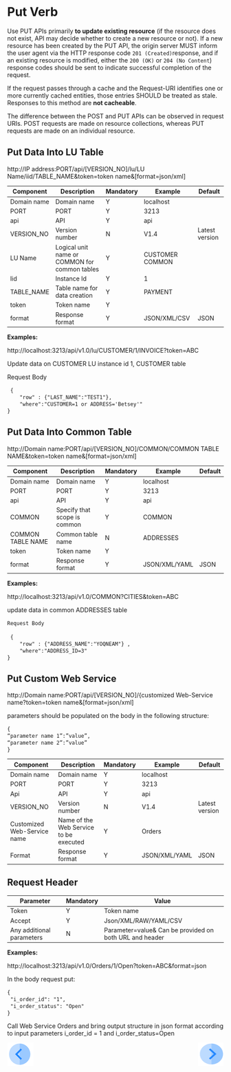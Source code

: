 # Put Verb

Use PUT APIs primarily **to update existing resource** (if the resource does not exist, API may decide whether to create a new resource or not). If a new resource has been created by the PUT API, the origin server MUST inform the user agent via the HTTP response code `201 (Created)`response, and if an existing resource is modified, either the `200 (OK)` or `204 (No Content`) response codes should be sent to indicate successful completion of the request.

If the request passes through a cache and the Request-URI identifies one or more currently cached entities, those entries SHOULD be treated as stale. Responses to this method are **not cacheable**.

The difference between the POST and PUT APIs can be observed in request URIs. POST requests are made on resource collections, whereas PUT requests are made on an individual resource.

##  Put Data Into LU Table

http://IP address:PORT/api/[VERSION_NO]/lu/LU Name/iid/TABLE_NAME&token=token name&[format=json/xml]

| **Component** | **Description**                               | **Mandatory** | **Example**      | **Default**    |
| ------------- | --------------------------------------------- | ------------- | ---------------- | -------------- |
| Domain name   | Domain name                                   | Y             | localhost        |                |
| PORT          | PORT                                          | Y             | 3213             |                |
| api           | API                                           | Y             | api              |                |
| VERSION_NO    | Version number                                | N             | V1.4             | Latest version |
| LU Name       | Logical unit name or COMMON for common tables | Y             | CUSTOMER  COMMON |                |
| Iid           | Instance Id                                   | Y             | 1                |                |
| TABLE_NAME    | Table name for data creation                  | Y             | PAYMENT          |                |
| token         | Token name                                    | Y             |                  |                |
| format        | Response format                               | Y             | JSON/XML/CSV     | JSON           |

**Examples:**

http://localhost:3213/api/v1.0/lu/CUSTOMER/1/INVOICE?token=ABC

Update data on CUSTOMER LU instance id 1, CUSTOMER table

Request Body
```
 {
	"row" : {"LAST_NAME":"TEST1"},
	"where":"CUSTOMER=1 or ADDRESS='Betsey'"
}                    
```
 

##  Put Data Into Common Table

http://Domain name:PORT/api/[VERSION_NO]/COMMON/COMMON TABLE NAME&token=token name&[format=json/xml]

| **Component**     | **Description**              | **Mandatory** | **Example**   | **Default** |
| ----------------- | ---------------------------- | ------------- | ------------- | ----------- |
| Domain name       | Domain name                  | Y             | localhost     |             |
| PORT              | PORT                         | Y             | 3213          |             |
| api               | API                          | Y             | api           |             |
| COMMON            | Specify that scope is common | Y             | COMMON        |             |
| COMMON TABLE NAME | Common table name            | N             | ADDRESSES     |             |
| token             | Token name                   | Y             |               |             |
| format            | Response format              | Y             | JSON/XML/YAML | JSON        |

**Examples:**

http://localhost:3213/api/v1.0/COMMON?CITIES&token=ABC

update data in common ADDRESSES table
```
Request Body

 {
	"row" : {"ADDRESS_NAME":"YOQNEAM"} ,
	"where":"ADDRESS_ID=3"
}
```
 

## Put Custom Web Service 

http://Domain name:PORT/api/[VERSION_NO]/{customized Web-Service name?token=token name&[format=json/xml]

parameters should be populated on the body in the following structure:
```
{
“parameter name 1”:”value”,
“parameter name 2”:”value”
}
```
 

| **Component**               | **Description**                        | **Mandatory** | **Example**   | **Default**    |
| --------------------------- | -------------------------------------- | ------------- | ------------- | -------------- |
| Domain name                 | Domain name                            | Y             | localhost     |                |
| PORT                        | PORT                                   | Y             | 3213          |                |
| Api                         | API                                    | Y             | api           |                |
| VERSION_NO                  | Version number                         | N             | V1.4          | Latest version |
| Customized Web-Service name | Name of the Web Service to be executed | Y             | Orders        |                |
| Format                      | Response format                        | Y             | JSON/XML/YAML | JSON           |

## Request Header

| **Parameter**             | **Mandatory** | **Value**                                                   |
| ------------------------- | ------------- | ----------------------------------------------------------- |
| Token                     | Y             | Token name                                                  |
| Accept                    | Y             | Json/XML/RAW/YAML/CSV                                       |
| Any additional parameters | N             | Parameter=value&     Can be provided on both URL and header |

**Examples:**

http://localhost:3213/api/v1.0/Orders/1/Open?token=ABC&format=json

In the body request put:
```
{
 "i_order_id": "1",
 "i_order_status": "Open"
}
```
Call Web Service Orders and bring output structure in json format according to input parameters i_order_id = 1 and i_order_status=Open

[![Previous](/articles/images/Previous.png)](/articles/15_web_services/13_Supported_Verbs_Post.md)[<img align="right" width="60" height="54" src="/articles/images/Next.png">](/articles/15_web_services/15_Supported_Verbs_Delete.md)


